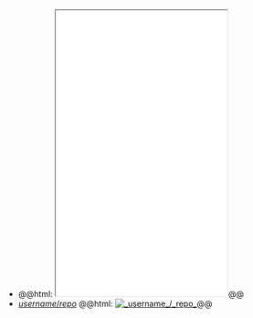 - @@html: <iframe src="file:///Users/imran/projects/digital-garden/.vscode/auto-git-pull-push.sh" height="500px"></iframe>@@
- [_username_/_repo_](https://github.com/_username_/_repo_)
  @@html: <a href="https://github.com/_username_/_repo_/"><img src="https://github-readme-stats-astronomer.vercel.app/api/pin/?username=_username_&repo=_repo_&theme=tokyonight" alt="_username_/_repo_"/></a>@@